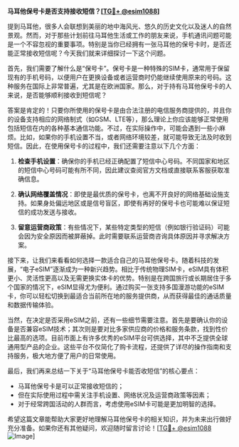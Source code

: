 **马耳他保号卡是否支持接收短信？[[TG💪+ @esim1088](https://t.me/s/esim1088)]**

提到马耳他，很多人会联想到美丽的地中海风光、悠久的历史文化以及迷人的自然景观。然而，对于那些计划前往马耳他生活或工作的朋友来说，手机通讯问题可能是一个不容忽视的重要事项。特别是当你已经拥有一张马耳他的保号卡时，是否还能正常接收短信呢？今天我们就来详细探讨一下这个问题。

首先，我们需要了解什么是“保号卡”。保号卡是一种特殊的SIM卡，通常用于保留现有的手机号码，以便用户在更换设备或者运营商时仍能继续使用原来的号码。这种服务在国际上非常普遍，尤其是在欧洲国家。那么，对于持有马耳他保号卡的人来说，是否能够顺利接收到短信呢？

答案是肯定的！只要你所使用的保号卡是由合法注册的电信服务商提供的，并且你的设备支持相应的网络制式（如GSM、LTE等），那么理论上你应该能够正常使用包括短信在内的各种基本通信功能。不过，在实际操作中，可能会遇到一些小麻烦。比如，如果你的手机设置不当，或者网络环境较差，就可能导致无法及时收到短信。因此，在使用保号卡的过程中，我们还需要注意以下几个方面：

1. **检查手机设置**：确保你的手机已经正确配置了短信中心号码。不同国家和地区的短信中心号码可能有所不同，因此建议查阅官方文档或直接联系客服获取准确信息。
   
2. **确认网络覆盖情况**：即使是最优质的保号卡，也离不开良好的网络基础设施支持。如果身处偏远地区或是信号盲区，即使有再好的保号卡也可能难以保证短信的成功发送与接收。

3. **留意运营商政策**：有些情况下，某些特定类型的短信（例如银行验证码）可能会因为安全原因而被屏蔽掉。此时需要联系运营商咨询具体原因并寻求解决方案。

接下来，让我们来看看如何选择一款适合自己的马耳他保号卡。随着科技的发展，“电子eSIM”逐渐成为一种新兴趋势。相比于传统物理SIM卡，eSIM具有体积更小、灵活性更高以及无需更换实体卡的优势。特别是在跨国旅行或长期居住于多个国家的情况下，eSIM显得尤为便利。通过购买一张支持多国漫游功能的eSIM卡，你可以轻松切换到最适合当前所在地的服务提供商，从而获得最佳的通话质量和数据传输体验。

当然，在决定是否采用eSIM之前，还有一些细节需要注意。首先是要确认你的设备是否兼容eSIM技术；其次则是要对比多家供应商的价格和服务条款，找到性价比最高的选项。目前市面上有许多优秀的eSIM平台可供选择，其中不乏提供全球通用型产品的企业。这些平台不仅简化了购卡流程，还提供了详尽的操作指南和支持服务，极大地方便了用户的日常使用。

最后，我们再来总结一下关于“马耳他保号卡能否收短信”的核心要点：
- 马耳他保号卡是可以正常接收短信的；
- 但在实际使用过程中需关注手机设置、网络状况及运营商政策等因素；
- 对于经常跨国活动的人群而言，考虑使用eSIM卡可能是更加明智的选择。

希望这篇文章能帮助大家更好地理解马耳他保号卡的相关知识，并为未来出行做好充分准备。如果你还有其他疑问，欢迎随时留言讨论！[[TG💪+ @esim1088](https://t.me/s/esim1088) ![Image](https://i.postimg.cc/4NQfJmqS/Snipaste-2025-05-13-00-14-12.png)]